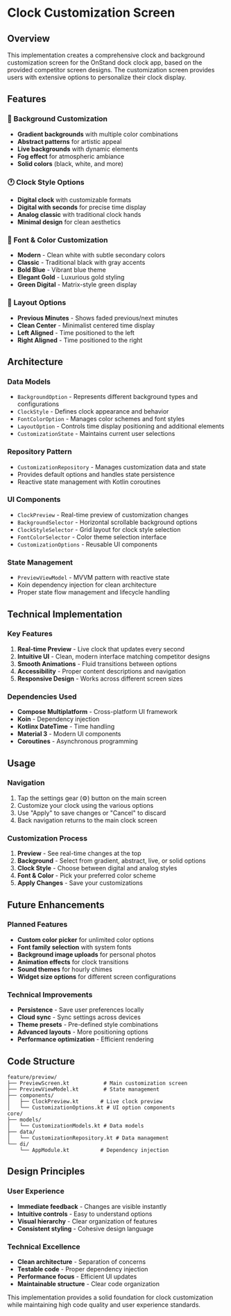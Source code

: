 # Clock Customization Screen

## Overview

This implementation creates a comprehensive clock and background customization screen for the
OnStand dock clock app, based on the provided competitor screen designs. The customization screen
provides users with extensive options to personalize their clock display.

## Features

### 🎨 Background Customization

- **Gradient backgrounds** with multiple color combinations
- **Abstract patterns** for artistic appeal
- **Live backgrounds** with dynamic elements
- **Fog effect** for atmospheric ambiance
- **Solid colors** (black, white, and more)

### 🕐 Clock Style Options

- **Digital clock** with customizable formats
- **Digital with seconds** for precise time display
- **Analog classic** with traditional clock hands
- **Minimal design** for clean aesthetics

### 🌈 Font & Color Customization

- **Modern** - Clean white with subtle secondary colors
- **Classic** - Traditional black with gray accents
- **Bold Blue** - Vibrant blue theme
- **Elegant Gold** - Luxurious gold styling
- **Green Digital** - Matrix-style green display

### 📱 Layout Options

- **Previous Minutes** - Shows faded previous/next minutes
- **Clean Center** - Minimalist centered time display
- **Left Aligned** - Time positioned to the left
- **Right Aligned** - Time positioned to the right

## Architecture

### Data Models

- `BackgroundOption` - Represents different background types and configurations
- `ClockStyle` - Defines clock appearance and behavior
- `FontColorOption` - Manages color schemes and font styles
- `LayoutOption` - Controls time display positioning and additional elements
- `CustomizationState` - Maintains current user selections

### Repository Pattern

- `CustomizationRepository` - Manages customization data and state
- Provides default options and handles state persistence
- Reactive state management with Kotlin coroutines

### UI Components

- `ClockPreview` - Real-time preview of customization changes
- `BackgroundSelector` - Horizontal scrollable background options
- `ClockStyleSelector` - Grid layout for clock style selection
- `FontColorSelector` - Color theme selection interface
- `CustomizationOptions` - Reusable UI components

### State Management

- `PreviewViewModel` - MVVM pattern with reactive state
- Koin dependency injection for clean architecture
- Proper state flow management and lifecycle handling

## Technical Implementation

### Key Features

1. **Real-time Preview** - Live clock that updates every second
2. **Intuitive UI** - Clean, modern interface matching competitor designs
3. **Smooth Animations** - Fluid transitions between options
4. **Accessibility** - Proper content descriptions and navigation
5. **Responsive Design** - Works across different screen sizes

### Dependencies Used

- **Compose Multiplatform** - Cross-platform UI framework
- **Koin** - Dependency injection
- **Kotlinx DateTime** - Time handling
- **Material 3** - Modern UI components
- **Coroutines** - Asynchronous programming

## Usage

### Navigation

1. Tap the settings gear (⚙️) button on the main screen
2. Customize your clock using the various options
3. Use "Apply" to save changes or "Cancel" to discard
4. Back navigation returns to the main clock screen

### Customization Process

1. **Preview** - See real-time changes at the top
2. **Background** - Select from gradient, abstract, live, or solid options
3. **Clock Style** - Choose between digital and analog styles
4. **Font & Color** - Pick your preferred color scheme
5. **Apply Changes** - Save your customizations

## Future Enhancements

### Planned Features

- **Custom color picker** for unlimited color options
- **Font family selection** with system fonts
- **Background image uploads** for personal photos
- **Animation effects** for clock transitions
- **Sound themes** for hourly chimes
- **Widget size options** for different screen configurations

### Technical Improvements

- **Persistence** - Save user preferences locally
- **Cloud sync** - Sync settings across devices
- **Theme presets** - Pre-defined style combinations
- **Advanced layouts** - More positioning options
- **Performance optimization** - Efficient rendering

## Code Structure

```
feature/preview/
├── PreviewScreen.kt           # Main customization screen
├── PreviewViewModel.kt        # State management
├── components/
│   ├── ClockPreview.kt       # Live clock preview
│   └── CustomizationOptions.kt # UI option components
core/
├── models/
│   └── CustomizationModels.kt # Data models
├── data/
│   └── CustomizationRepository.kt # Data management
└── di/
    └── AppModule.kt          # Dependency injection
```

## Design Principles

### User Experience

- **Immediate feedback** - Changes are visible instantly
- **Intuitive controls** - Easy to understand options
- **Visual hierarchy** - Clear organization of features
- **Consistent styling** - Cohesive design language

### Technical Excellence

- **Clean architecture** - Separation of concerns
- **Testable code** - Proper dependency injection
- **Performance focus** - Efficient UI updates
- **Maintainable structure** - Clear code organization

This implementation provides a solid foundation for clock customization while maintaining high code
quality and user experience standards.